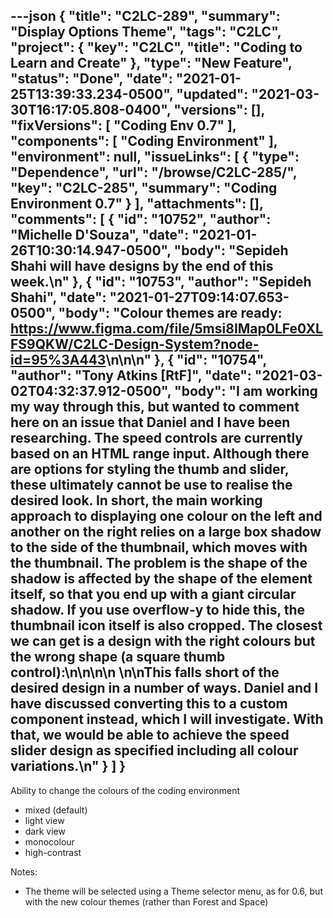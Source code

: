 ---json
{
  "title": "C2LC-289",
  "summary": "Display Options Theme",
  "tags": "C2LC",
  "project": {
    "key": "C2LC",
    "title": "Coding to Learn and Create"
  },
  "type": "New Feature",
  "status": "Done",
  "date": "2021-01-25T13:39:33.234-0500",
  "updated": "2021-03-30T16:17:05.808-0400",
  "versions": [],
  "fixVersions": [
    "Coding Env 0.7"
  ],
  "components": [
    "Coding Environment"
  ],
  "environment": null,
  "issueLinks": [
    {
      "type": "Dependence",
      "url": "/browse/C2LC-285/",
      "key": "C2LC-285",
      "summary": "Coding Environment 0.7"
    }
  ],
  "attachments": [],
  "comments": [
    {
      "id": "10752",
      "author": "Michelle D'Souza",
      "date": "2021-01-26T10:30:14.947-0500",
      "body": "Sepideh Shahi will have designs by the end of this week.\n"
    },
    {
      "id": "10753",
      "author": "Sepideh Shahi",
      "date": "2021-01-27T09:14:07.653-0500",
      "body": "Colour themes are ready: <https://www.figma.com/file/5msi8IMap0LFe0XLFS9QKW/C2LC-Design-System?node-id=95%3A443>\n\n<!-- media: file 34121002-4508-44b7-9051-717d805ce3b4 -->\n"
    },
    {
      "id": "10754",
      "author": "Tony Atkins [RtF]",
      "date": "2021-03-02T04:32:37.912-0500",
      "body": "I am working my way through this, but wanted to comment here on an issue that Daniel and I have been researching.  The speed controls are currently based on an HTML range input.  Although there are options for styling the thumb and slider, these ultimately cannot be use to realise the desired look.  In short, the main working approach to displaying one colour on the left and another on the right relies on a large box shadow to the side of the thumbnail, which moves with the thumbnail.  The problem is the shape of the shadow is affected by the shape of the element itself, so that you end up with a giant circular shadow.  If you use overflow-y to hide this, the thumbnail icon itself is also cropped.  The closest we can get is a design with the right colours but the wrong shape (a square thumb control):\n\n<!-- media: file 2a6ac8f8-089a-4aa4-a8b8-bca2b1009492 -->\n\n&#x20;\n\nThis falls short of the desired design in a number of ways.  Daniel and I have discussed converting this to a custom component instead, which I will investigate.  With that, we would be able to achieve the speed slider design as specified including all colour variations.\n"
    }
  ]
}
---
Ability to change the colours of the coding environment

* mixed (default)
* light view
* dark view
* monocolour
* high-contrast

Notes:

* The theme will be selected using a Theme selector menu, as for 0.6, but with the new colour themes (rather than Forest and Space)

        